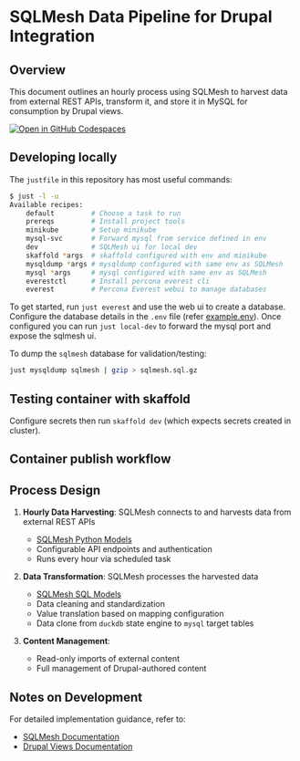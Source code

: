 # SQLMesh Data Pipeline for Drupal Integration

## Overview
This document outlines an hourly process using SQLMesh to harvest data from external REST APIs, transform it, and store it in MySQL for consumption by Drupal views.

[![Open in GitHub Codespaces](https://github.com/codespaces/badge.svg)](https://codespaces.new/wagov-dtt/wa.gov.au_harvest-consultations)

## Developing locally
The `justfile` in this repository has most useful commands:

```bash
$ just -l -u
Available recipes:
    default         # Choose a task to run
    prereqs         # Install project tools
    minikube        # Setup minikube
    mysql-svc       # Forward mysql from service defined in env
    dev             # SQLMesh ui for local dev
    skaffold *args  # skaffold configured with env and minikube
    mysqldump *args # mysqldump configured with same env as SQLMesh
    mysql *args     # mysql configured with same env as SQLMesh
    everestctl      # Install percona everest cli
    everest         # Percona Everest webui to manage databases
```

To get started, run `just everest` and use the web ui to create a database. Configure the database details in the `.env` file (refer [example.env](example.env)). Once configured you can run `just local-dev` to forward the mysql port and expose the sqlmesh ui.

To dump the `sqlmesh` database for validation/testing:

```bash
just mysqldump sqlmesh | gzip > sqlmesh.sql.gz
```

## Testing container with skaffold

Configure secrets then run `skaffold dev` (which expects secrets created in cluster).

## Container publish workflow

## Process Design

1. **Hourly Data Harvesting**: SQLMesh connects to and harvests data from external REST APIs
   - [SQLMesh Python Models](https://sqlmesh.readthedocs.io/en/stable/concepts/models/python_models/)
   - Configurable API endpoints and authentication
   - Runs every hour via scheduled task

2. **Data Transformation**: SQLMesh processes the harvested data
   - [SQLMesh SQL Models](https://sqlmesh.readthedocs.io/en/stable/concepts/models/sql_models/)
   - Data cleaning and standardization
   - Value translation based on mapping configuration
   - Data clone from `duckdb` state engine to `mysql` target tables

4. **Content Management**:
   - Read-only imports of external content
   - Full management of Drupal-authored content

## Notes on Development
For detailed implementation guidance, refer to:
- [SQLMesh Documentation](https://sqlmesh.com/docs/)
- [Drupal Views Documentation](https://www.drupal.org/docs/user_guide/en/views-chapter.html)
